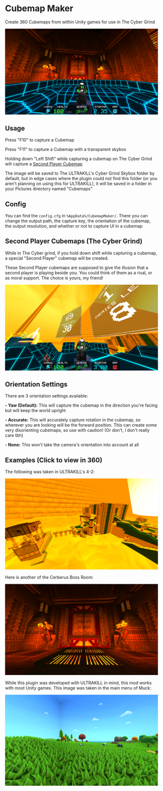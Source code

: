 # Cubemap Maker
Create 360 Cubemaps from within Unity games for use in The Cyber Grind

![4-2 Cubemap](img/using_cerberus.png)

## Usage

Press "F10" to capture a Cubemap

Press "F11" to capture a Cubemap with a transparent skybox

Holding down "Left Shift" while capturing a cubemap on The Cyber Grind will capture a [Second Player Cubemap](#second-player-cubemaps-the-cyber-grind)

The image will be saved to The ULTRAKILL's Cyber Grind Skybox folder by default, but in edge cases where the plugin could not find this folder (or you aren't planning on using this for ULTRAKILL), it will be saved in a folder in your Pictures directory named "Cubemaps"

## Config

You can find the `config.cfg` in `%AppData%/CubemapMaker/`. There you can change the output path, the capture key, the orientation of the cubemap, the output resolution, and whether or not to capture UI in a cubemap

## Second Player Cubemaps (The Cyber Grind)

While in The Cyber grind, if you hold down shift while capturing a cubemap, a special "Second Player" cubemap will be created.

These Second Player cubemaps are supposed to give the illusion that a second player is playing beside you. You could think of them as a rival, or as moral support. The choice is yours, my friend!

[![Second Player Cubemap](img/competitor.png)](https://momento360.com/e/u/b6f03b9e647f49dcb43052df860e0e4e?utm_campaign=embed&utm_source=other&heading=-156.18&pitch=21.31&field-of-view=77&size=medium)

## Orientation Settings

There are 3 orientation settings available:

**- Yaw (Default):** This will capture the cubemap in the direction you're facing but will keep the world upright

**- Accurate:** This will accurately capture rotation in the cubemap, so wherever you are looking will be the forward position. This can create some very disorienting cubemaps, so use with caution! (Or don't, I don't really care tbh)

**- None:** This won't take the camera's orientation into account at all

## Examples (Click to view in 360)

The following was taken in ULTRAKILL's 4-2:

[![4-2 Cubemap](img/greed_map.png)](https://momento360.com/e/u/ae9b53244fe947fea807478156c30b5d?utm_campaign=embed&utm_source=other&heading=0&pitch=0&field-of-view=75&size=medium)

Here is another of the Cerberus Boss Room:

[![Cerberus Cubemap](img/cerberus_map.png)](https://momento360.com/e/u/d5900bba103a4a329c96867bd9a33942?utm_campaign=embed&utm_source=other&heading=0&pitch=0&field-of-view=75&size=medium)

While this plugin was developed with ULTRAKILL in mind, this mod works with most Unity games. This image was taken in the main menu of Muck:

[![Muck Main Menu Cubemap](img/muck_map.png)](https://momento360.com/e/u/b4502e9ee399400a94f2523a57ad6293?utm_campaign=embed&utm_source=other&heading=0&pitch=0&field-of-view=75&size=medium)